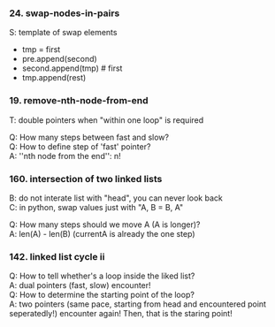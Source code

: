 ### 24. swap-nodes-in-pairs  
S: template of swap elements   
- tmp = first  
- pre.append(second)  
- second.append(tmp) # first  
- tmp.append(rest)  

### 19. remove-nth-node-from-end
T: double pointers when "within one loop" is required  

Q: How many steps between fast and slow?  
Q: How to define step of 'fast' pointer?  
A: ''nth node from the end'': n!  

### 160. intersection of two linked lists  
B: do not interate list with "head", you can never look back    
C: in python, swap values just with "A, B = B, A"  

Q: How many steps should we move A (A is longer)?  
A: len(A) - len(B) (currentA is already the one step)  


### 142. linked list cycle ii  
Q: How to tell whether's a loop inside the liked list?  
A: dual pointers (fast, slow) encounter!  
Q: How to determine the starting point of the loop?  
A: two pointers (same pace, starting from head and encountered point seperatedly!) encounter again! Then, that is the staring point!  